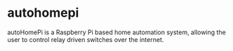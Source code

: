 autohomepi
==========

autoHomePi is a Raspberry Pi based home automation system, allowing the user to control relay driven switches over the internet.
